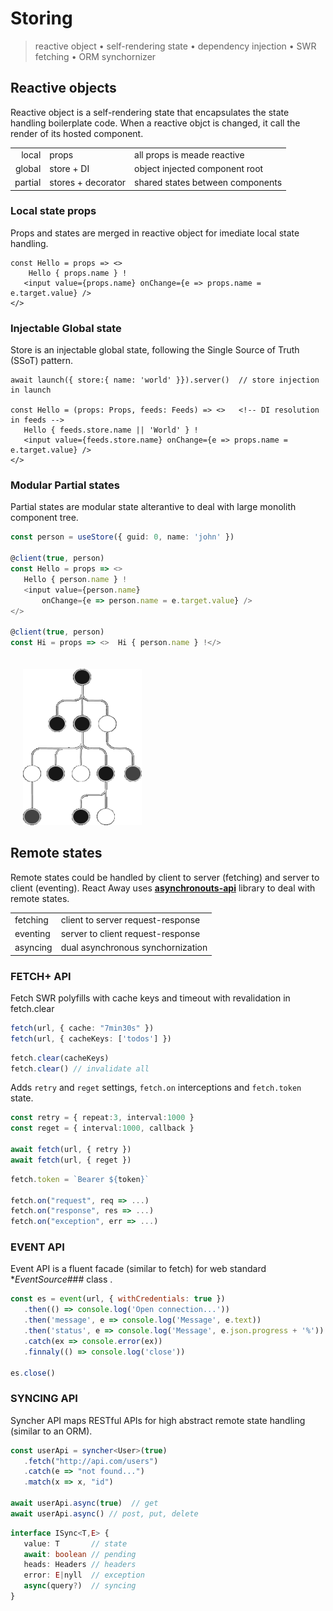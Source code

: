 <style>@import url(storing.css);</style> 

# Storing

> reactive object • self-rendering state • dependency injection • SWR fetching • ORM synchornizer

## Reactive objects 

Reactive object is a self-rendering state that encapsulates the state handling boilerplate code. When a reactive objct is changed, it call the render of its hosted component. 

| | | |
|-:|-|-|
| local | props | all props is meade reactive | 
| global | store + DI | object injected component root |
| partial | stores + decorator  | shared states between components |

### Local state props 

Props and states are merged in reactive object for imediate local state handling.

```tsx
const Hello = props => <>
    Hello { props.name } !
   <input value={props.name} onChange={e => props.name = e.target.value} />
</>
```

### Injectable Global state

Store is an injectable global state, following the Single Source of Truth (SSoT) pattern.

```tsx
await launch({ store:{ name: 'world' }}).server()  // store injection in launch

const Hello = (props: Props, feeds: Feeds) => <>   <!-- DI resolution in feeds -->
   Hello { feeds.store.name || 'World' } !
   <input value={feeds.store.name} onChange={e => props.name = e.target.value} />
</>
```

### Modular Partial states

Partial states are modular state alterantive to deal with large monolith component tree.

<aside id='partial-state' diagram cols='1:auto'>

```ts
const person = useStore({ guid: 0, name: 'john' })

@client(true, person)
const Hello = props => <> 
   Hello { person.name } !
   <input value={person.name} 
       onChange={e => person.name = e.target.value} />
</>

@client(true, person) 
const Hi = props => <>  Hi { person.name } !</>
```

<img src='../@assets/img/partial-state-tree.png' />

</aside>

<style>
   ul li { 
      font-weight:700; 
      margin-top: 20px;
      margin-left: 15px; 
      margin-bottom: -20px;
      text-transform:uppercase 
   }

   img:last-of-type { 
      width: 190px;
      padding: 20px; 
      height: 250px;
      margin-bottom: -20px;
      background: var(--darkest);
   }
</style>

## Remote states

Remote states could be handled by client to server (fetching) and server to client (eventing). React Away uses [**asynchronouts-api**](https://github.com/c0d3x-software/syncher-api) library to deal with remote states.

|          |                                   | 
| -------- | --------------------------------- | 
| fetching | client to server request-response | 
| eventing | server to client request-response | 
| asyncing | dual asynchronous synchornization | 


### FETCH+ API

Fetch SWR polyfills with cache keys and timeout with revalidation in fetch.clear

<aside cols='2'>

```ts
fetch(url, { cache: "7min30s" })
fetch(url, { cacheKeys: ['todos'] })   
```

```ts
fetch.clear(cacheKeys)
fetch.clear() // invalidate all
```

</aside>


Adds  `retry` and `reget` settings, `fetch.on` interceptions and `fetch.token` state. 

<aside cols='5:4'> 


```ts
const retry = { repeat:3, interval:1000 }
const reget = { interval:1000, callback }

await fetch(url, { retry })
await fetch(url, { reget })
```

```ts
fetch.token = `Bearer ${token}`

fetch.on("request", req => ...)
fetch.on("response", res => ...)
fetch.on("exception", err => ...)
```

</aside>

### EVENT API 

Event API is a fluent facade (similar to fetch) for web standard **EventSource*### class .

```js
const es = event(url, { withCredentials: true })
   .then(() => console.log('Open connection...'))
   .then('message', e => console.log('Message', e.text))
   .then('status', e => console.log('Message', e.json.progress + '%'))
   .catch(ex => console.error(ex))
   .finnaly(() => console.log('close'))

es.close() 
```

### SYNCING API

Syncher API maps RESTful APIs for high abstract remote state handling (similar to an ORM).

<aside cols='5:4'> 

```ts 
const userApi = syncher<User>(true)
   .fetch("http://api.com/users")
   .catch(e => "not found...")
   .match(x => x, "id")  
   
await userApi.async(true)  // get 
await userApi.async() // post, put, delete
```

```ts 
interface ISync<T,E> {   
   value: T       // state
   await: boolean // pending
   heads: Headers // headers
   error: E|nyll  // exception
   async(query?)  // syncing 
}
```

</aside>
